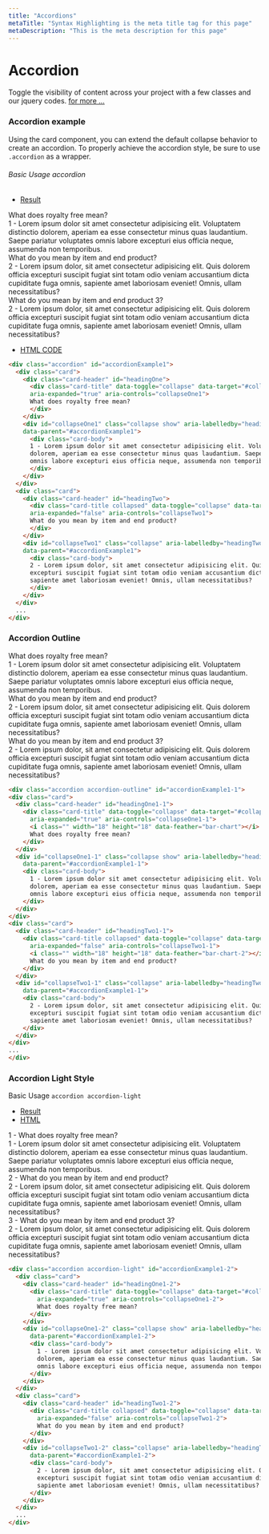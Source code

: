 ```yaml
---
title: "Accordions"
metaTitle: "Syntax Highlighting is the meta title tag for this page"
metaDescription: "This is the meta description for this page"
---
```


Accordion
=========

Toggle the visibility of content across your project with a few classes and our jquery codes. [for more ...](https://v5.getbootstrap.com/docs/5.0/components/collapse/#accordion-example)

### Accordion example

Using the card component, you can extend the default collapse behavior to create an accordion. To properly achieve the accordion style, be sure to use `.accordion` as a wrapper.



###### Basic Usage accordion

*   [Result](#fx-result-1)

<div class="accordion" id="accordionExample1">
  <div class="card">
    <div class="card-header" id="headingOne">
      <div class="card-title" data-toggle="collapse" data-target="#collapseOne1"
      aria-expanded="true" aria-controls="collapseOne1">
      What does royalty free mean?
      </div>
    </div>
    <div id="collapseOne1" class="collapse show" aria-labelledby="headingOne"
    data-parent="#accordionExample1">
      <div class="card-body">
      1 - Lorem ipsum dolor sit amet consectetur adipisicing elit. Voluptatem distinctio
      dolorem, aperiam ea esse consectetur minus quas laudantium. Saepe pariatur voluptates
      omnis labore excepturi eius officia neque, assumenda non temporibus.
      </div>
    </div>
  </div>
  <div class="card">
    <div class="card-header" id="headingTwo">
      <div class="card-title collapsed" data-toggle="collapse" data-target="#collapseTwo1"
      aria-expanded="false" aria-controls="collapseTwo1">
      What do you mean by item and end product?
      </div>
    </div>
    <div id="collapseTwo1" class="collapse" aria-labelledby="headingTwo1"
    data-parent="#accordionExample1">
      <div class="card-body">
      2 - Lorem ipsum dolor, sit amet consectetur adipisicing elit. Quis dolorem officia
      excepturi suscipit fugiat sint totam odio veniam accusantium dicta cupiditate fuga omnis,
      sapiente amet laboriosam eveniet! Omnis, ullam necessitatibus?
      </div>
    </div>
  </div>
  <div class="card">
    <div class="card-header" id="headingThree">
      <div class="card-title collapsed" data-toggle="collapse" data-target="#collapseThree1"
      aria-expanded="false" aria-controls="collapseThree1">
      What do you mean by item and end product 3?
      </div>
    </div>
    <div id="collapseThree1" class="collapse" aria-labelledby="headingThree1"
    data-parent="#accordionExample1">
      <div class="card-body">
      2 - Lorem ipsum dolor, sit amet consectetur adipisicing elit. Quis dolorem officia
      excepturi suscipit fugiat sint totam odio veniam accusantium dicta cupiditate fuga omnis,
      sapiente amet laboriosam eveniet! Omnis, ullam necessitatibus?
      </div>
    </div>
  </div>
</div>


*   [HTML CODE](#fx-html-1)

```html
<div class="accordion" id="accordionExample1">
  <div class="card">
    <div class="card-header" id="headingOne">
      <div class="card-title" data-toggle="collapse" data-target="#collapseOne1"
      aria-expanded="true" aria-controls="collapseOne1">
      What does royalty free mean?
      </div>
    </div>
    <div id="collapseOne1" class="collapse show" aria-labelledby="headingOne"
    data-parent="#accordionExample1">
      <div class="card-body">
      1 - Lorem ipsum dolor sit amet consectetur adipisicing elit. Voluptatem distinctio
      dolorem, aperiam ea esse consectetur minus quas laudantium. Saepe pariatur voluptates
      omnis labore excepturi eius officia neque, assumenda non temporibus.
      </div>
    </div>
  </div>
  <div class="card">
    <div class="card-header" id="headingTwo">
      <div class="card-title collapsed" data-toggle="collapse" data-target="#collapseTwo1"
      aria-expanded="false" aria-controls="collapseTwo1">
      What do you mean by item and end product?
      </div>
    </div>
    <div id="collapseTwo1" class="collapse" aria-labelledby="headingTwo1"
    data-parent="#accordionExample1">
      <div class="card-body">
      2 - Lorem ipsum dolor, sit amet consectetur adipisicing elit. Quis dolorem officia
      excepturi suscipit fugiat sint totam odio veniam accusantium dicta cupiditate fuga omnis,
      sapiente amet laboriosam eveniet! Omnis, ullam necessitatibus?
      </div>
    </div>
  </div>
  ...
</div>
```

### Accordion Outline

<div class="accordion accordion-outline" id="accordionExample1-1">
  <div class="card">
    <div class="card-header" id="headingOne1-1">
      <div class="card-title" data-toggle="collapse" data-target="#collapseOne1-1"
        aria-expanded="true" aria-controls="collapseOne1-1">
        What does royalty free mean?
      </div>
    </div>
    <div id="collapseOne1-1" class="collapse show" aria-labelledby="headingOne1-1"
      data-parent="#accordionExample1-1">
      <div class="card-body">
        1 - Lorem ipsum dolor sit amet consectetur adipisicing elit. Voluptatem distinctio
        dolorem, aperiam ea esse consectetur minus quas laudantium. Saepe pariatur voluptates
        omnis labore excepturi eius officia neque, assumenda non temporibus.
      </div>
    </div>
  </div>
  <div class="card">
    <div class="card-header" id="headingTwo1-1">
      <div class="card-title collapsed" data-toggle="collapse" data-target="#collapseTwo1-1"
        aria-expanded="false" aria-controls="collapseTwo1-1">
        What do you mean by item and end product?
      </div>
    </div>
    <div id="collapseTwo1-1" class="collapse" aria-labelledby="headingTwo1-1"
      data-parent="#accordionExample1-1">
      <div class="card-body">
        2 - Lorem ipsum dolor, sit amet consectetur adipisicing elit. Quis dolorem officia
        excepturi suscipit fugiat sint totam odio veniam accusantium dicta cupiditate fuga omnis,
        sapiente amet laboriosam eveniet! Omnis, ullam necessitatibus?
      </div>
    </div>
  </div>
  <div class="card">
    <div class="card-header" id="headingThree1-1">
      <div class="card-title collapsed" data-toggle="collapse" data-target="#collapseThree1-1"
      aria-expanded="false" aria-controls="collapseThree1-1">
      What do you mean by item and end product 3?
      </div>
    </div>
    <div id="collapseThree1-1" class="collapse" aria-labelledby="headingThree1-1"
    data-parent="#accordionExample1-1">
      <div class="card-body">
      2 - Lorem ipsum dolor, sit amet consectetur adipisicing elit. Quis dolorem officia
      excepturi suscipit fugiat sint totam odio veniam accusantium dicta cupiditate fuga omnis,
      sapiente amet laboriosam eveniet! Omnis, ullam necessitatibus?
      </div>
    </div>
  </div>
</div>

```html
<div class="accordion accordion-outline" id="accordionExample1-1">
<div class="card">
  <div class="card-header" id="headingOne1-1">
    <div class="card-title" data-toggle="collapse" data-target="#collapseOne1-1"
      aria-expanded="true" aria-controls="collapseOne1-1">
      <i class="" width="18" height="18" data-feather="bar-chart"></i>
      What does royalty free mean?
    </div>
  </div>
  <div id="collapseOne1-1" class="collapse show" aria-labelledby="headingOne1-1"
    data-parent="#accordionExample1-1">
    <div class="card-body">
      1 - Lorem ipsum dolor sit amet consectetur adipisicing elit. Voluptatem distinctio
      dolorem, aperiam ea esse consectetur minus quas laudantium. Saepe pariatur voluptates
      omnis labore excepturi eius officia neque, assumenda non temporibus.
    </div>
  </div>
</div>
<div class="card">
  <div class="card-header" id="headingTwo1-1">
    <div class="card-title collapsed" data-toggle="collapse" data-target="#collapseTwo1-1"
      aria-expanded="false" aria-controls="collapseTwo1-1">
      <i class="" width="18" height="18" data-feather="bar-chart-2"></i>
      What do you mean by item and end product?
    </div>
  </div>
  <div id="collapseTwo1-1" class="collapse" aria-labelledby="headingTwo1-1"
    data-parent="#accordionExample1-1">
    <div class="card-body">
      2 - Lorem ipsum dolor, sit amet consectetur adipisicing elit. Quis dolorem officia
      excepturi suscipit fugiat sint totam odio veniam accusantium dicta cupiditate fuga omnis,
      sapiente amet laboriosam eveniet! Omnis, ullam necessitatibus?
    </div>
  </div>
</div>
...
</div>
```

### Accordion Light Style

Basic Usage `accordion accordion-light`

*   [Result](#fx-result-3)
*   [HTML](#fx-html-3)

<div class="accordion accordion-light" id="accordionExample1-2">
  <div class="card">
    <div class="card-header" id="headingOne1-2">
      <div class="card-title" data-toggle="collapse" data-target="#collapseOne1-2"
        aria-expanded="true" aria-controls="collapseOne1-2">
        1 - What does royalty free mean?
      </div>
    </div>
    <div id="collapseOne1-2" class="collapse show" aria-labelledby="headingOne1-2"
      data-parent="#accordionExample1-2">
      <div class="card-body">
        1 - Lorem ipsum dolor sit amet consectetur adipisicing elit. Voluptatem distinctio
        dolorem, aperiam ea esse consectetur minus quas laudantium. Saepe pariatur voluptates
        omnis labore excepturi eius officia neque, assumenda non temporibus.
      </div>
    </div>
  </div>
  <div class="card">
    <div class="card-header" id="headingTwo1-2">
      <div class="card-title collapsed" data-toggle="collapse" data-target="#collapseTwo1-2"
        aria-expanded="false" aria-controls="collapseTwo1-2">
        2 - What do you mean by item and end product?
      </div>
    </div>
    <div id="collapseTwo1-2" class="collapse" aria-labelledby="headingTwo1-2"
      data-parent="#accordionExample1-2">
      <div class="card-body">
        2 - Lorem ipsum dolor, sit amet consectetur adipisicing elit. Quis dolorem officia
        excepturi suscipit fugiat sint totam odio veniam accusantium dicta cupiditate fuga omnis,
        sapiente amet laboriosam eveniet! Omnis, ullam necessitatibus?
      </div>
    </div>
  </div>
  <div class="card">
    <div class="card-header" id="headingThree1-2">
      <div class="card-title collapsed" data-toggle="collapse" data-target="#collapseThree1-2"
      aria-expanded="false" aria-controls="collapseThree1-2">
      3 - What do you mean by item and end product 3?
      </div>
    </div>
    <div id="collapseThree1-2" class="collapse" aria-labelledby="headingThree1-2"
    data-parent="#accordionExample1-2">
      <div class="card-body">
      2 - Lorem ipsum dolor, sit amet consectetur adipisicing elit. Quis dolorem officia
      excepturi suscipit fugiat sint totam odio veniam accusantium dicta cupiditate fuga omnis,
      sapiente amet laboriosam eveniet! Omnis, ullam necessitatibus?
      </div>
    </div>
  </div>
</div>


```html
<div class="accordion accordion-light" id="accordionExample1-2">
  <div class="card">
    <div class="card-header" id="headingOne1-2">
      <div class="card-title" data-toggle="collapse" data-target="#collapseOne1-2"
        aria-expanded="true" aria-controls="collapseOne1-2">
        What does royalty free mean?
      </div>
    </div>
    <div id="collapseOne1-2" class="collapse show" aria-labelledby="headingOne1-2"
      data-parent="#accordionExample1-2">
      <div class="card-body">
        1 - Lorem ipsum dolor sit amet consectetur adipisicing elit. Voluptatem distinctio
        dolorem, aperiam ea esse consectetur minus quas laudantium. Saepe pariatur voluptates
        omnis labore excepturi eius officia neque, assumenda non temporibus.
      </div>
    </div>
  </div>
  <div class="card">
    <div class="card-header" id="headingTwo1-2">
      <div class="card-title collapsed" data-toggle="collapse" data-target="#collapseTwo1-2"
        aria-expanded="false" aria-controls="collapseTwo1-2">
        What do you mean by item and end product?
      </div>
    </div>
    <div id="collapseTwo1-2" class="collapse" aria-labelledby="headingTwo1-2"
      data-parent="#accordionExample1-2">
      <div class="card-body">
        2 - Lorem ipsum dolor, sit amet consectetur adipisicing elit. Quis dolorem officia
        excepturi suscipit fugiat sint totam odio veniam accusantium dicta cupiditate fuga omnis,
        sapiente amet laboriosam eveniet! Omnis, ullam necessitatibus?
      </div>
    </div>
  </div>
  ...
</div>

```
